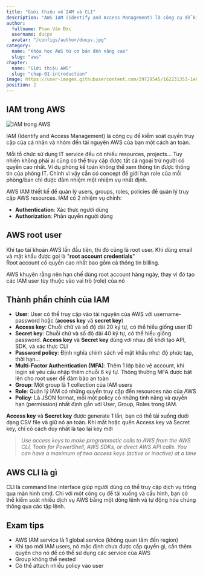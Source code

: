 ```yaml
---
title: "Giới thiệu về IAM và CLI"
description: "AWS IAM (Identify and Access Management) là công cụ để kiểm soát quyền truy cập của cá nhân và nhóm đến tài nguyên AWS của bạn một cách an toàn."
author:
  fullname: Phan Văn Đức
  username: ducpv
  avatar: "/configs/author/ducpv.jpg"
category:
  name: "Khóa học AWS từ cơ bản đến nâng cao"
  slug: "aws"
chapter:
  name: "Giới thiệu AWS"
  slug: "chap-01-introduction"
image: https://user-images.githubusercontent.com/29729545/162231353-1e81131e-5e9e-4e36-bdbb-d17d797093ee.png
position: 2
---
```


## IAM trong AWS

![IAM trong AWS](https://user-images.githubusercontent.com/29729545/162231353-1e81131e-5e9e-4e36-bdbb-d17d797093ee.png)

IAM (Identify and Access Management) là công cụ để kiểm soát quyền truy cập của cá nhân và nhóm đến tài nguyên AWS của bạn một cách an toàn.

Mỗi tổ chức sử dụng IT service đều có nhiều resources, projects... Tuy nhiên không phải ai cũng có thể truy cập được tất cả ngoại trừ người có quyền cao nhất. Ví dụ phòng kế toán không thể xem thông tin được thông tin của phòng IT. Chính vì vậy cần có concept để giới hạn role của mỗi phòng/ban chỉ được đảm nhiệm một nhiệm vụ nhất định.

AWS IAM thiết kế để quản lý users, groups, roles, policies để quản lý truy cập AWS resources. IAM có 2 nhiệm vụ chính:

- **Authentication**: Xác thực người dùng
- **Authorization**: Phân quyền người dùng

## AWS root user

Khi tạo tài khoản AWS lần đầu tiên, thì đó cũng là root user. Khi dùng email và mật khẩu được gọi là "**root account credentials**"\
Root account có quyền cao nhất bao gồm cả thông tin billing.

AWS khuyên rằng nên hạn chế dùng root account hàng ngày, thay vì đó tạo các IAM user tùy thuộc vào vai trò (role) của nó

## Thành phần chính của IAM

- **User**: User có thể truy cập vào tài nguyên của AWS với username-password hoặc (**access key** và **secret key**)
- **Access key**: Chuỗi chữ và số độ dài 20 ký tự, có thể hiểu giống user ID
- **Secret key**: Chuỗi chữ và số độ dài 40 ký tự, có thể hiểu giống password. **Access key** và **Secret key** dùng vơi nhau để khởi tạo API, SDK, và xác thực CLI
- **Password policy**: Định nghĩa chính sách về mật khẩu như: độ phức tạp, thời hạn...
- **Multi-Factor Authentication (MFA)**: Thêm 1 lớp bảo vệ account, khi login sẽ yêu cầu nhập thêm chuỗi 6 ký tự. Thông thường MFA được bật lên cho root user để đảm bảo an toàn
- **Group**: Một group là 1 collection của IAM users
- **Role**: Quản lý IAM có những quyền truy cập đến resources nào của AWS
- **Policy**: Là JSON format, mỗi một policy có những tính năng và quyền hạn (permission) nhất định gắn với User, Group, Roles trong IAM.

**Access key** và **Secret key** được generate 1 lần, bạn có thể tải xuống dưới dạng CSV file và giữ nó an toàn. Khi mất hoặc quên Access key và Secret key, chỉ có cách duy nhất là tạo lại key mới

> _Use access keys to make programmatic calls to AWS from the AWS CLI, Tools for PowerShell, AWS SDKs, or direct AWS API calls. You can have a maximum of two access keys (active or inactive) at a time_

## AWS CLI là gì

CLI là command line interface giúp người dùng có thể truy cập dịch vụ trông qua màn hình cmd. Chỉ với một công cụ để tải xuống và cấu hình, bạn có thể kiểm soát nhiều dịch vụ AWS bằng một dòng lệnh và tự động hóa chúng thông qua các tập lệnh.

## Exam tips

- AWS IAM service là 1 global service (không quan tâm đến region)
- Khi tạo mới IAM users, nó mặc định chưa được cấp quyền gì, cần thêm quyền cho nó để có thể sử dụng các service của AWS
- Group không thể nested
- Có thể attach nhiều policy vào user
